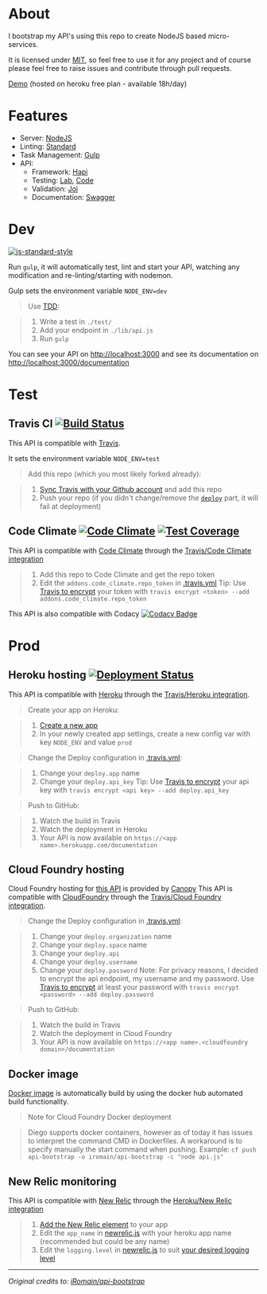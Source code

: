 About
=====

I bootstrap my API's using this repo to create NodeJS based micro-services.

It is licensed under [MIT](https://en.wikipedia.org/wiki/MIT_License), so feel free to use it for any project and of course please feel free to raise issues and contribute through pull requests. 

[Demo](https://api-bootstrap.herokuapp.com/documentation) (hosted on heroku free plan - available 18h/day)


Features
========

 - Server: [NodeJS](https://nodejs.org)
 - Linting: [Standard](http://standardjs.com)
 - Task Management: [Gulp](http://gulpjs.com)
 - API:
   - Framework: [Hapi](http://hapijs.com)
   - Testing: [Lab](https://github.com/hapijs/lab), [Code](https://github.com/hapijs/code)
   - Validation: [Joi](https://github.com/hapijs/joi)
   - Documentation: [Swagger](http://swagger.io)


Dev
===
[![js-standard-style](https://img.shields.io/badge/code%20style-standard-brightgreen.svg?style=flat)](http://standardjs.com/)

Run `gulp`, it will automatically test, lint and start your API, watching any modification and re-linting/starting with nodemon.

Gulp sets the environment variable `NODE_ENV=dev`

> Use [TDD](https://en.wikipedia.org/wiki/Test-driven_development):

> 1. Write a test in `./test/`
> 2. Add your endpoint in `./lib/api.js`
> 3. Run `gulp`

You can see your API on [http://localhost:3000](http://localhost:3000) and see its documentation on [http://localhost:3000/documentation](http://localhost:3000/documentation)


Test
====

Travis CI [![Build Status](https://api.travis-ci.org/iRomain/api-bootstrap.svg)](https://travis-ci.org/iRomain/api-bootstrap)
---------

This API is compatible with [Travis](https://travis-ci.org).

It sets the environment variable `NODE_ENV=test`

> Add this repo (which you most likely forked already):

> 1. [Sync Travis with your Github account](https://travis-ci.org/profile) and add this repo
> 2. Push your repo (if you didn't change/remove the [`deploy`](.travis.yml#L7) part, it will fail at deployment)

Code Climate [![Code Climate](https://codeclimate.com/github/iRomain/api-bootstrap/badges/gpa.svg)](https://codeclimate.com/github/iRomain/api-bootstrap) [![Test Coverage](https://codeclimate.com/github/iRomain/api-bootstrap/badges/coverage.svg)](https://codeclimate.com/github/iRomain/api-bootstrap/coverage)
------------

This API is compatible with [Code Climate](https://codeclimate.com) through the [Travis/Code Climate integration](http://docs.travis-ci.com/user/code-climate/)

> 1. Add this repo to Code Climate and get the repo token
> 2. Edit the `addons.code_climate.repo_token` in [.travis.yml](.travis.yml)
> Tip: Use [Travis to encrypt](http://docs.travis-ci.com/user/encryption-keys/) your token with `travis encrypt <token> --add addons.code_climate.repo_token`

This API is also compatible with Codacy [![Codacy Badge](https://api.codacy.com/project/badge/5e7e5bcce27744baad9248c94e3e98c9)](https://www.codacy.com/app/iRomain/api-bootstrap)


Prod
====

Heroku hosting [![Deployment Status](http://heroku-badge.herokuapp.com/?app=api-bootstrap&style=flat&root=documentation)](https://api-bootstrap.herokuapp.com/documentation)
--------------

This API is compatible with [Heroku](http://keroku.com) through the [Travis/Heroku integration](http://docs.travis-ci.com/user/deployment/heroku/).

> Create your app on Heroku:

> 1. [Create a new app](https://dashboard.heroku.com/new)
> 2. In your newly created app settings, create a new config var with key `NODE_ENV` and value `prod`


> Change the Deploy configuration in [.travis.yml](.travis.yml):

> 1. Change your `deploy.app` name
> 2. Change your `deploy.api_key`
> Tip: Use [Travis to encrypt](http://docs.travis-ci.com/user/encryption-keys/) your api key with `travis encrypt <api key> --add deploy.api_key`

> Push to GitHub:

> 1. Watch the build in Travis
> 2. Watch the deployment in Heroku
> 3. Your API is now available on `https://<app name>.herokuapp.com/documentation`

Cloud Foundry hosting
--------------
Cloud Foundry hosting for [this API](http://api-bootstrap.apps.eu01.cf.canopy-cloud.com/documentation) is provided by [Canopy](http://www.canopy-cloud.com)
This API is compatible with [CloudFoundry](https://www.cloudfoundry.org) through the [Travis/Cloud Foundry integration](http://docs.travis-ci.com/user/deployment/cloudfoundry/).

> Change the Deploy configuration in [.travis.yml](.travis.yml):

> 1. Change your `deploy.organization` name
> 1. Change your `deploy.space` name
> 2. Change your `deploy.api`
> 2. Change your `deploy.username`
> 2. Change your `deploy.password`
> Note: For privacy reasons, I decided to encrypt the api endpoint, my username and my password. Use [Travis to encrypt](http://docs.travis-ci.com/user/encryption-keys/) at least your password with `travis encrypt <password> --add deploy.password`

> Push to GitHub:

> 1. Watch the build in Travis
> 2. Watch the deployment in Cloud Foundry
> 3. Your API is now available on `https://<app name>.<cloudfoundry domain>/documentation`

Docker image
--------------
[Docker image](https://hub.docker.com/r/iromain/api-bootstrap/) is automatically build by using the docker hub automated build functionality.

> Note for Cloud Foundry Docker deployment

> Diego supports docker containers, however as of today it has issues to interpret the command CMD in Dockerfiles. A workaround is to specify manually the start command when pushing.
> Example: `cf push api-bootstrap -o iromain/api-bootstrap -c "node api.js"`


New Relic monitoring
--------------------

This API is compatible with [New Relic](http://newrelic.com) through the [Heroku/New Relic integration](https://docs.newrelic.com/docs/agents/nodejs-agent/hosting-services/nodejs-agent-heroku)

> 1. [Add the New Relic element](https://elements.heroku.com/addons/newrelic) to your app
> 2. Edit the `app_name` in [newrelic.js](newrelic.js) with your heroku app name (recommended but could be any name)
> 3. Edit the `logging.level` in [newrelic.js](newrelic.js) to suit [your desired logging level](https://github.com/trentm/node-bunyan#levels)

----------

*Original credits to: [iRomain/api-bootstrap](https://github.com/iRomain/api-bootstrap)*
